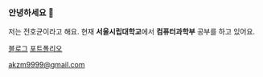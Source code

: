 ### 안녕하세요 👋

저는 전호균이라고 해요. 현재 **서울시립대학교**에서 **컴퓨터과학부** 공부를 하고 있어요.

[블로그](https://hoqn.dev) [포트폴리오](https://hoqn.dev/works)

[akzm9999@gmail.com](mailto:akzm9999@gmail.com)
